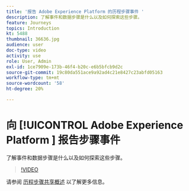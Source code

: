 ```yaml
---
title: '报告 Adobe Experience Platform 的历程步骤事件 '
description: 了解事件和数据步骤是什么以及如何探索这些步骤。
feature: Journeys
topics: Introduction
kt: 5488
thumbnail: 36636.jpg
audience: user
doc-type: video
activity: use
role: User, Admin
exl-id: 1ce7909e-173b-46f4-b20c-e6b5bfcb9d2c
source-git-commit: 19c80da551ace9a92ad4c21e8427c23abfd05163
workflow-type: tm+mt
source-wordcount: '58'
ht-degree: 20%

---
```


# 向 [!UICONTROL Adobe Experience Platform ] 报告步骤事件

了解事件和数据步骤是什么以及如何探索这些步骤。

>[!VIDEO](https://video.tv.adobe.com/v/36636?quality=12)

请参阅 [历程步骤共享概述](https://experienceleague.adobe.com/docs/journeys/using/building-journeys/sharing-journey-steps/sharing-overview.html?lang=en) 以了解更多信息。
